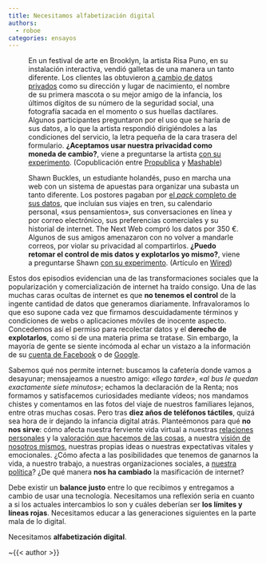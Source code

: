 ```yaml
---
title: Necesitamos alfabetización digital
authors:
  - roboe
categories: ensayos
---
```


<figure>

En un festival de arte en Brooklyn, la artista Risa Puno, en su instalación interactiva, vendió galletas de una manera un tanto diferente. Los clientes las obtuvieron [a cambio de datos privados][risa-puno-pec-formulario] como su dirección y lugar de nacimiento, el nombre de su primera mascota o su mejor amigo de la infancia, los últimos dígitos de su número de la seguridad social, una fotografía sacada en el momento o sus huellas dactilares. Algunos participantes preguntaron por el uso que se haría de sus datos, a lo que la artista respondió dirigiéndoles a las condiciones del servicio, la letra pequeña de la cara trasera del formulario. **¿Aceptamos usar nuestra privacidad como moneda de cambio?**, viene a preguntarse la artista [con su experimento][risa-puno-please-enable-cookies].
(Copublicación entre [Propublica][propublica-data-trade-for-cookies] y [Mashable][mashable-data-for-cookies])

</figure>

[risa-puno-please-enable-cookies]: https://www.risapuno.com/please-enable-cookies/ "Resumen del experimento Please Enable Cookies de Risa Puno (en inglés)"
[risa-puno-pec-formulario]: https://www.risapuno.com/s/PEC_form2.pdf "Formulario que los clientes rellenaron en el experimento de Risa Puno (en inglés)"
[propublica-data-trade-for-cookies]: https://www.propublica.org/article/how-much-of-your-data-would-you-trade-for-a-free-cookie "Artículo en Propublica sobre el experimento de Risa Puno (en inglés)"
[mashable-data-for-cookies]: https://mashable.com/2014/10/01/data-for-cookies/ "Artículo en Mashable sobre el experimento de Risa Puno (en inglés)"


<figure>

Shawn Buckles, un estudiante holandés, puso en marcha una web con un sistema de apuestas para organizar una subasta un tanto diferente. Los postores pagaban por [el _pack_ completo de sus datos][shawn-buckles-data-for-sale], que incluían sus viajes en tren, su calendario personal, «sus pensamientos», sus conversaciones en línea y por correo electrónico, sus preferencias comerciales y su historial de internet. The Next Web compró los datos por 350&nbsp;€. Algunos de sus amigos amenazaron con no volver a mandarle correos, por violar su privacidad al compartirlos.
**¿Puedo retomar el control de mis datos y explotarlos yo mismo?**, viene a preguntarse Shawn [con su experimento][shawn-buckles-data-for-sale]. (Artículo en [Wired][wired-data-soul-sold-for-350e])

</figure>

[shawn-buckles-data-for-sale]: http://shawnbuckles.nl/dataforsale/ "SE VENDEN datos personales, subasta de Shawn Buckles (en inglés)"
[shawn-buckles-privacy-pamphlet]: http://shawnbuckles.nl/privacypamphlet/ "Panfleto sobre privacidad de Shawn Buckles (en inglés)"
[wired-data-soul-sold-for-350e]: https://www.wired.co.uk/article/shawn-buckles-is-worth-350-euros "Artículo en Wired sobre el experimento de Shawn Buckles (en inglés)"


Estos dos episodios evidencian una de las transformaciones sociales que la popularización y comercialización de internet ha traído consigo. Una de las muchas caras ocultas de internet es que **no tenemos el control** de la ingente cantidad de datos que generamos diariamente. Infravaloramos lo que eso supone cada vez que firmamos descuidadamente términos y condiciones de webs o aplicaciones móviles de inocente aspecto. Concedemos así el permiso para recolectar datos y el **derecho de explotarlos**, como si de una materia prima se tratase. Sin embargo, la mayoría de gente se siente incómoda al echar un vistazo a la información de su [cuenta de Facebook][facebook-download-info] o de [Google][google-dashboard].


Sabemos qué nos permite internet: buscamos la cafetería donde vamos a desayunar; mensajeamos a nuestro amigo: _«llego tarde»_, _«al bus le quedan exactamente siete minutos»_; echamos la declaración de la Renta; nos formamos y satisfacemos curiosidades mediante vídeos; nos mandamos chistes y comentamos en las fotos del viaje de nuestros familiares lejanos, entre otras muchas cosas. Pero tras **diez años de teléfonos táctiles**, quizá sea hora de ir dejando la infancia digital atrás. Planteémonos para qué **no nos sirve**: cómo afecta nuestra ferviente vida virtual a nuestras [relaciones personales][el-pais-zygmunt-bauman-social-media] y la [valoración que hacemos de las cosas][ted-eli-pariser-filter-bubble], a nuestra [visión de nosotros mismos][el-pais-byung-chul-han], nuestras propias ideas o nuestras expectativas vitales y emocionales. ¿Cómo afecta a las posibilidades que tenemos de ganarnos la vida, a nuestro trabajo, a nuestras organizaciones sociales, a [nuestra política][el-mundo-campaña-elecciones-2015]? ¿De qué manera **nos ha cambiado** la masificación de internet?


Debe existir un **balance justo** entre lo que recibimos y entregamos a cambio de usar una tecnología. Necesitamos una reflexión seria en cuanto a si los actuales intercambios lo son y cuáles deberían ser **los límites y líneas rojas**. Necesitamos educar a las generaciones siguientes en la parte mala de lo digital.

Necesitamos **alfabetización digital**.

~{{< author >}}



[facebook-download-info]: https://www.facebook.com/help/131112897028467 "Descarga de tu información en Facebook"
[google-dashboard]: https://myaccount.google.com/intro/dashboard?hl=es-ES "Panel de datos de tu cuenta de Google"

[el-pais-zygmunt-bauman-social-media]: https://elpais.com/cultura/2015/12/30/babelia/1451504427_675885.html "Entrevista en El País a Zygmunt Bauman: “Las redes sociales son una trampa”"
[el-pais-byung-chul-han]: https://elpais.com/cultura/2018/02/07/actualidad/1517989873_086219.html "Artículo en El País: “Ahora uno se explota a sí mismo y cree que está realizándose” (Byung-Chul Han)"
[ted-eli-pariser-filter-bubble]: https://www.ted.com/talks/eli_pariser_beware_online_filter_bubbles/transcript?language=es "Charla en TED de Eli Pariser: Cuidado con la burbuja de filtros"
[el-mundo-campaña-elecciones-2015]: http://www.elmundo.es/cronica/2016/07/03/57779fc0ca4741301d8b4609.html "Artículo en El Mundo sobre el papel de lo digital en la victoria electoral del Partido Popular en la elecciones generales de 2015"
